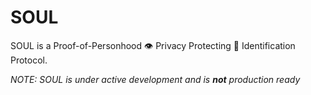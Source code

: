 # SOUL

SOUL is a Proof-of-Personhood 👁️ Privacy Protecting 🔐 Identification Protocol.

_NOTE: SOUL is under active development and is **not** production ready_
